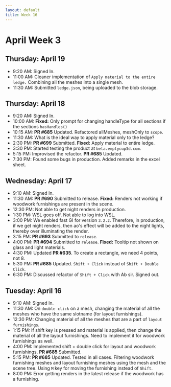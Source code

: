 ```yaml
---
layout: default
title: Week 16
---
```


# **April Week 3**
## **Thursday: April 19**
- 9:20  AM: Signed In.
- 11:00 AM: Cleaner implementation of `Apply material to the entire ledge.` Combining all the meshes into a single mesh.
- 11:30 AM: Submitted `ledge.json`, being uploaded to the blob storage.

## **Thursday: April 18**
- 9:20  AM: Signed In.
- 10:00 AM: **Fixed:** Only prompt for changing handleType for all sections if the sections `hasHandles()`
- 10:15 AM: **PR #685** Updated. Refactored allMeshes, meshOnly to `scope`.
- 11:30 AM: What is the ideal way to apply material only to the ledge?
- 2:30  PM: **PR #699** Submitted. **Fixed:** Apply material to entire ledge.
- 3:30  PM: Started testing the product at `beta.emptycup3d.com`.
- 5:15  PM: Improvised the refactor. **PR #685** Updated.
- 7:30 PM: Found some bugs in production. Added remarks in the excel sheet.

## **Wednesday: April 17**
- 9:10  AM: Signed In.
- 11:30 AM: **PR #690** Submitted to release. **Fixed:** Renders not working if woodwork furnishings are present in the scene.
- 12:30 PM: Not able to get night renders in production.
- 1:30  PM: WSL goes off. Not able to log into WSL.
- 3:00  PM: We enabled fast GI for version `3.2.2`. Therefore, in production, if we get night renders, then ao's effect will be added to the night lights, thereby over illuminating the render.
- 3:15  PM: **PR #693** Submitted to `release`.
- 4:00  PM: **PR #694** Submitted to `release`. **Fixed:** Tooltip not shown on glass and light materials.
- 4:30  PM: Updated **PR #635**. To create a rectangle, we need 4 points, not 8.
- 5:30  PM: **PR #685** Updated. `Shift + Click` instead of `Shift + Double Click`.
- 6:30  PM: Discussed refactor of `Shift + Click` with Ab sir. Signed out.

## **Tuesday: April 16**
- 9:10  AM: Signed In.
- 11:30 AM: On `double click` on a mesh, changing the material of all the meshes who have the same slotname (for layout furnishings).
- 12:30 PM: Changing material of all the meshes that are a part of `layout furnishings`.
- 1:15  PM: If shift key is pressed and material is applied, then change the material of all the layout furnishings. Need to implement it for woodwork furnishings as well.
- 4:00  PM: Implemented shift + double click for layout and woodwork furnishings. **PR #685** Submitted.
- 5:15  PM: **PR #685** Updated. Tested in all cases. Filtering woodwork furnishing meshes and layout furnishing meshes using the mesh and the scene tree. Using `M` key for moving the furnishing instead of `Shift`.
- 8:00  PM: Error getting renders in the latest release if the woodwork has a furnishing.
